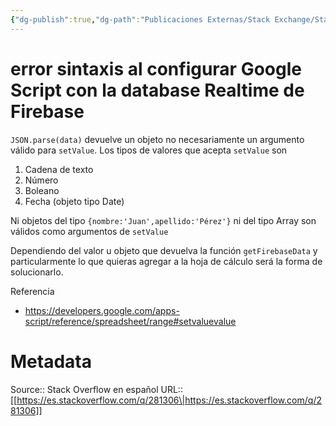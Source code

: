 ```yaml
---
{"dg-publish":true,"dg-path":"Publicaciones Externas/Stack Exchange/Stack Overflow en español/es.stackoverflow.com-281306.md","permalink":"/publicaciones-externas/stack-exchange/stack-overflow-en-espanol/es-stackoverflow-com-281306/","title":"error sintaxis al configurar Google Script con la database Realtime de Firebase","hide":true,"noteIcon":"\"0\"","created":"2024-04-03T12:49:10.627-06:00","updated":"2024-04-05T16:43:55.638-06:00"}
---
```


# error sintaxis al configurar Google Script con la database Realtime de Firebase

`JSON.parse(data)` devuelve un objeto no necesariamente un argumento válido para `setValue`. Los tipos de valores que acepta `setValue` son

1. Cadena de texto
2. Número
3. Boleano
4. Fecha (objeto tipo Date)

Ni objetos del tipo `{nombre:'Juan',apellido:'Pérez'}` ni del tipo Array son válidos como argumentos de `setValue`

Dependiendo del valor u objeto que devuelva la función `getFirebaseData` y particularmente lo que quieras agregar a la hoja de cálculo será la forma de solucionarlo.

Referencia

- https://developers.google.com/apps-script/reference/spreadsheet/range#setvaluevalue

# Metadata
Source:: Stack Overflow en español
URL:: [[https://es.stackoverflow.com/q/281306\|https://es.stackoverflow.com/q/281306]]

